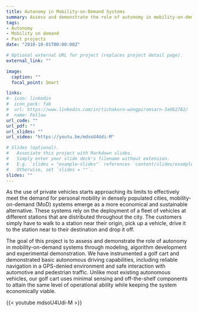 ```yaml
---
title: Autonomy in Mobility-on-Demand Systems
summary: Assess and demonstrate the role of autonomy in mobility-on-demand systems through modeling, algorithm development and experimental demonstration.
tags:
- Autonomy
- Mobility on demand
- Past projects
date: "2010-10-01T00:00:00Z"

# Optional external URL for project (replaces project detail page).
external_link: ""

image:
  caption: ""
  focal_point: Smart

links:
#- icon: linkedin
#  icon_pack: fab
#  url: https://www.linkedin.com/in/tichakorn-wongpiromsarn-3a9b2782/
#  name: Follow
url_code: ""
url_pdf: ""
url_slides: ""
url_video: "https://youtu.be/mdsoU4Udi-M"

# Slides (optional).
#   Associate this project with Markdown slides.
#   Simply enter your slide deck's filename without extension.
#   E.g. `slides = "example-slides"` references `content/slides/example-slides.md`.
#   Otherwise, set `slides = ""`.
slides: ""
---
```


As the use of private vehicles starts approaching its limits to effectively meet the demand for personal mobility in densely populated cities, mobility-on-demand (MoD) systems emerge as a more economical and sustainable alternative. These systems rely on the deployment of a fleet of vehicles at different stations that are distributed throughout the city. The customers simply have to walk to a station near their origin, pick up a vehicle, drive it to the station near to their destination and drop it off.

The goal of this project is to assess and demonstrate the role of autonomy in mobility-on-demand systems through modeling, algorithm development and experimental demonstration. We have instrumented a golf cart and demonstrated basic autonomous driving capabilities, including reliable navigation in a GPS-denied environment and safe interaction with automotive and pedestrian traffic. Unlike most existing autonomous vehicles, our golf cart uses minimal sensing and off-the-shelf components to attain the same level of operational ability while keeping the system economically viable.

{{< youtube mdsoU4Udi-M >}}